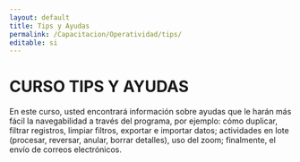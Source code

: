 ```yaml
---
layout: default
title: Tips y Ayudas
permalink: /Capacitacion/Operatividad/tips/
editable: si
---
```


# CURSO TIPS Y AYUDAS


En este curso, usted encontrará información sobre ayudas que le harán más fácil la navegabilidad a través del programa, por ejemplo: cómo duplicar, filtrar registros, limpiar filtros, exportar e importar datos; actividades en lote (procesar, reversar, anular, borrar detalles), uso del zoom; finalmente, el envío de correos electrónicos.



